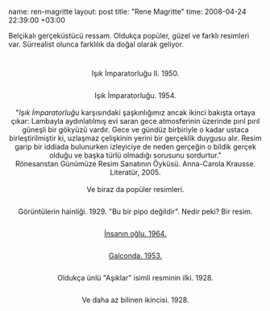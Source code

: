 name: ren-magritte
layout: post
title: "Rene Magritte"
time: 2008-04-24 22:39:00 +03:00

Belçikalı gerçeküstücü ressam. Oldukça popüler, güzel ve farklı resimleri var. Sürrealist olunca farklılık da doğal olarak geliyor.<br /><div style="text-align: center;"><br /><a onblur="try {parent.deselectBloggerImageGracefully();} catch(e) {}" href="http://3.bp.blogspot.com/_AZvuJ9kmERM/SBDifLIsA-I/AAAAAAAAAkw/OPyetHVaxnI/s1600-h/l_empire_des_lumireres2_1950.jpg"><img style="margin: 0px auto 10px; display: block; text-align: center; cursor: pointer;" src="http://3.bp.blogspot.com/_AZvuJ9kmERM/SBDifLIsA-I/AAAAAAAAAkw/OPyetHVaxnI/s400/l_empire_des_lumireres2_1950.jpg" alt="" id="BLOGGER_PHOTO_ID_5192899395551232994" border="0" /></a>Işık İmparatorluğu II. 1950.<br /><br /><a onblur="try {parent.deselectBloggerImageGracefully();} catch(e) {}" href="http://4.bp.blogspot.com/_AZvuJ9kmERM/SBDifbIsA_I/AAAAAAAAAk4/E66_YL8Ga30/s1600-h/l_empire_des_lumireres_1954.jpg"><img style="margin: 0px auto 10px; display: block; text-align: center; cursor: pointer;" src="http://4.bp.blogspot.com/_AZvuJ9kmERM/SBDifbIsA_I/AAAAAAAAAk4/E66_YL8Ga30/s400/l_empire_des_lumireres_1954.jpg" alt="" id="BLOGGER_PHOTO_ID_5192899399846200306" border="0" /></a>Işık İmparatorluğu. 1954.<br /><br />"<i>Işık İmparatorluğu</i> karşısındaki şaşkınlığımız ancak ikinci bakışta ortaya çıkar: Lambayla aydınlatılmış evi saran gece atmosferinin üzerinde pırıl pırıl güneşli bir gökyüzü vardır. Gece ve gündüz birbiriyle o kadar ustaca birleştirilmiştir ki, uzlaşmaz çelişkinin yerini bir gerçeklik duygusu alır. Resim garip bir iddiada bulunurken izleyiciye de neden gerçeğin o bildik gerçek olduğu ve başka türlü olmadığı sorusunu sordurtur."<br />Rönesanstan Günümüze Resim Sanatının Öyküsü. Anna-Carola Krausse. Literatür, 2005.<br /><br />Ve biraz da popüler resimleri.<br /><br /><a onblur="try {parent.deselectBloggerImageGracefully();} catch(e) {}" href="http://4.bp.blogspot.com/_AZvuJ9kmERM/SBDmqbIsBAI/AAAAAAAAAlA/r4WCLFqEgW4/s1600-h/MagrittePipe.jpg"><img style="margin: 0px auto 10px; display: block; text-align: center; cursor: pointer;" src="http://4.bp.blogspot.com/_AZvuJ9kmERM/SBDmqbIsBAI/AAAAAAAAAlA/r4WCLFqEgW4/s400/MagrittePipe.jpg" alt="" id="BLOGGER_PHOTO_ID_5192903986871272450" border="0" /></a>Görüntülerin hainliği. 1929. "Bu bir pipo değildir". Nedir peki? Bir resim.<br /><br /><a onblur="try {parent.deselectBloggerImageGracefully();} catch(e) {}" href="http://2.bp.blogspot.com/_AZvuJ9kmERM/SBDmq7IsBBI/AAAAAAAAAlI/JOFq0hMu6F4/s1600-h/Magritte_TheSonOfMan.jpg"><img style="margin: 0px auto 10px; display: block; text-align: center; cursor: pointer;" src="http://2.bp.blogspot.com/_AZvuJ9kmERM/SBDmq7IsBBI/AAAAAAAAAlI/JOFq0hMu6F4/s400/Magritte_TheSonOfMan.jpg" alt="" id="BLOGGER_PHOTO_ID_5192903995461207058" border="0" /></a><a href="http://en.wikipedia.org/wiki/The_Son_of_Man">İnsanın oğlu. 1964.</a><br /><br /><a onblur="try {parent.deselectBloggerImageGracefully();} catch(e) {}" href="http://2.bp.blogspot.com/_AZvuJ9kmERM/SBDmq7IsBCI/AAAAAAAAAlQ/S4xvm2-ouBo/s1600-h/Golconde.jpg"><img style="margin: 0px auto 10px; display: block; text-align: center; cursor: pointer;" src="http://2.bp.blogspot.com/_AZvuJ9kmERM/SBDmq7IsBCI/AAAAAAAAAlQ/S4xvm2-ouBo/s400/Golconde.jpg" alt="" id="BLOGGER_PHOTO_ID_5192903995461207074" border="0" /></a><a href="http://en.wikipedia.org/wiki/Golconda_%28painting%29">Galconda. 1953.</a><br /><br /><a onblur="try {parent.deselectBloggerImageGracefully();} catch(e) {}" href="http://3.bp.blogspot.com/_AZvuJ9kmERM/SBDmrLIsBDI/AAAAAAAAAlY/a1DlcvbmOPU/s1600-h/the_lovers1.jpg"><img style="margin: 0px auto 10px; display: block; text-align: center; cursor: pointer;" src="http://3.bp.blogspot.com/_AZvuJ9kmERM/SBDmrLIsBDI/AAAAAAAAAlY/a1DlcvbmOPU/s400/the_lovers1.jpg" alt="" id="BLOGGER_PHOTO_ID_5192903999756174386" border="0" /></a>Oldukça ünlü "Aşıklar" isimli resminin ilki. 1928.<br /><br /><a onblur="try {parent.deselectBloggerImageGracefully();} catch(e) {}" href="http://4.bp.blogspot.com/_AZvuJ9kmERM/SBDmrbIsBEI/AAAAAAAAAlg/w6l3aI4CGwA/s1600-h/the_lovers2.jpg"><img style="margin: 0px auto 10px; display: block; text-align: center; cursor: pointer;" src="http://4.bp.blogspot.com/_AZvuJ9kmERM/SBDmrbIsBEI/AAAAAAAAAlg/w6l3aI4CGwA/s400/the_lovers2.jpg" alt="" id="BLOGGER_PHOTO_ID_5192904004051141698" border="0" /></a>Ve daha az bilinen ikincisi. 1928.<br /></div>
